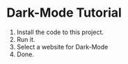 # Dark-Mode Tutorial

1. Install the code to this project.
2. Run it.
3. Select a website for Dark-Mode
4. Done.

